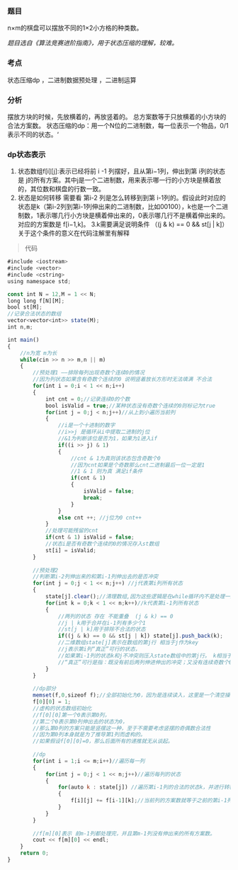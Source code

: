 ### 题目
n×m的棋盘可以摆放不同的1×2小方格的种类数。

_题目选自《算法竞赛进阶指南》，用于状态压缩的理解，较难。_

### 考点
状态压缩dp ，二进制数据预处理 ，二进制运算

### 分析
摆放方块的时候，先放横着的，再放竖着的。
总方案数等于只放横着的小方块的合法方案数。
状态压缩的dp：用一个N位的二进制数，每一位表示一个物品，0/1表示不同的状态。‘

### dp状态表示

1. 状态数组f[i][j]:表示已经将前 i -1 列摆好，且从第i−1列，伸出到第 i列的状态是 j的所有方案。其中j是一个二进制数，用来表示哪一行的小方块是横着放的，其位数和棋盘的行数一致。
2. 状态是如何转移
需要看 第i-2 列是怎么转移到到第 i-1列的。假设此时对应的状态是k（第i-2列到第i-1列伸出来的二进制数，比如00100），k也是一个二进制数，1表示哪几行小方块是横着伸出来的，0表示哪几行不是横着伸出来的。对应的方案数是 f[i−1,k]。
3.k需要满足说明条件 （(j & k) == 0 && st[j | k]） 关于这个条件的意义在代码注解里有解释

> 代码
```js
#include <iostream>
#include <vector>
#include <cstring>
using namespace std;

const int N = 12,M = 1 << N;
long long f[N][M];
bool st[M];
//记录合法状态的数组
vector<vector<int>> state(M);
int n,m;

int main()
{
    //n为宽 m为长 
    while(cin >> n >> m,n || m)
    {
        //预处理1 ——排除每列出现奇数个连续0的情况
        //因为列状态如果含有奇数个连续的0 说明竖着放长方形时无法填满 不合法
        for(int i = 0;i < 1 << n;i++)
        {
            int cnt = 0;//记录连续0的个数
            bool isValid = true;//某种状态没有奇数个连续的0则标记为true
            for(int j = 0;j < n;j++)//从上到小遍历当前列
            {
                //i是一个十进制的数字
                //i>>j 是循环从i中提取二进制的j位
                //&1为判断该位是否为1，如果为1进入if
                if((i >> j) & 1) 
                {
                    //cnt & 1为真则该状态包含奇数个0
                    //因为cnt如果是个奇数那么cnt二进制最后一位一定是1 
                    //1 & 1 则为真 满足if条件
                    if(cnt & 1)
                    {
                        isValid = false;
                        break;
                    }
                }
                else cnt ++; //j位为0 cnt++
            }
            //处理可能残留的cnt
            if(cnt & 1) isValid = false;
            //状态i是否有奇数个连续的0的情况存入st数组
            st[i] = isValid;
        }
        
        //预处理2
        //判断第i-2列伸出来的和第i-1列伸出去的是否冲突
        for(int j = 0;j < 1 << n;j++) //j代表第i列所有状态
        {
            state[j].clear();//清理数组,因为这些逻辑是在while循环内不是处理一组数据
            for(int k = 0;k < 1 << n;k++)//k代表第i-1列所有状态
            {
                //两列的状态 存在 不能重叠  (j & k) == 0
                //j | k用于合并在i-1列有多少个1
                //st[j | k]用于排除不合法的状态
                if((j & k) == 0 && st[j | k]) state[j].push_back(k);
                //二维数组state[j]表示在数组的第j行 相当于j作为key
                //j表示第i列“真正”可行的状态，
                //如果第i-1列的状态k和j不冲突则压入state数组中的第j行。 k相当于value
                //“真正”可行是指：既没有前后两列伸进伸出的冲突；又没有连续奇数个0。
            }
        }
        
        //dp部分
        memset(f,0,sizeof f);//全部初始化为0，因为是连续读入，这里是一个清空操作。类似上面的state[j].clear()
        f[0][0] = 1;
        //虚构的状态数组初始化
        //f[0][0]第一个0表示第0列，
        //第二个0表示第0列伸出去的状态为0，
        //那么第0列的方案只能是竖摆这一种，至于不需要考虑竖摆的奇偶数合法性
        //因为第0列本身就是为了推导第1列而虚构的。
        //如果假设f[0][0]=0，那么后面所有的递推就无从谈起。
        
        //dp
        for(int i = 1;i <= m;i++)//遍历每一列
        {
            for(int j = 0;j < 1 << n;j++)//遍历每列的状态
            {
                for(auto k : state[j]) //遍历第i-1列的合法的状态k，并进行转移
                {
                    f[i][j] += f[i-1][k];//当前列的方案数就等于之前的第i-1列所有状态k的累加。
                }
            }
        }
        
        //f[m][0]表示 前m-1列都处理完，并且第m-1列没有伸出来的所有方案数。
        cout << f[m][0] << endl;
    }
    return 0;
}
```

 